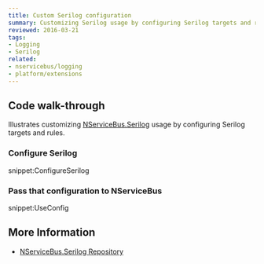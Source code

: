 ```yaml
---
title: Custom Serilog configuration
summary: Customizing Serilog usage by configuring Serilog targets and rules.
reviewed: 2016-03-21
tags:
- Logging
- Serilog
related:
- nservicebus/logging
- platform/extensions
---
```



## Code walk-through

Illustrates customizing [NServiceBus.Serilog](https://github.com/SimonCropp/NServiceBus.Serilog) usage by configuring Serilog targets and rules.


### Configure Serilog

snippet:ConfigureSerilog


### Pass that configuration to NServiceBus

snippet:UseConfig


## More Information

 * [NServiceBus.Serilog Repository](https://github.com/SimonCropp/NServiceBus.Serilog)